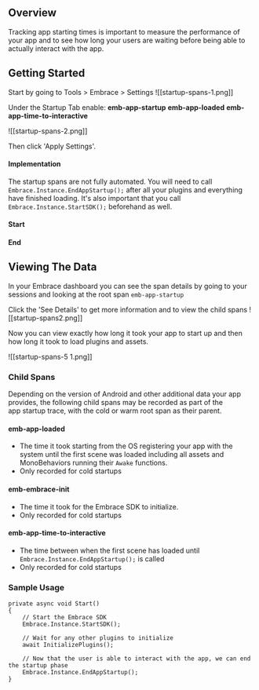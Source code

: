 
## Overview

Tracking app starting times is important to measure the performance of your app and to see how long your users are waiting before being able to actually interact with the app.

## Getting Started

Start by going to Tools > Embrace > Settings
![[startup-spans-1.png]]

Under the Startup Tab enable:
**emb-app-startup**
**emb-app-loaded**
**emb-app-time-to-interactive**

![[startup-spans-2.png]]

Then click 'Apply Settings'.
#### Implementation

The startup spans are not fully automated. You will need to call `Embrace.Instance.EndAppStartup();` after all your plugins and everything have finished loading. It's also important that you call `Embrace.Instance.StartSDK();` beforehand as well.

#### Start

#### End

## Viewing The Data

In your Embrace dashboard you can see the span details by going to your sessions and looking at the root span `emb-app-startup`

Click the 'See Details' to get more information and to view the child spans
![[startup-spans2.png]]

Now you can view exactly how long it took your app to start up and then how long it took to load plugins and assets.

![[startup-spans-5 1.png]]
### Child Spans

Depending on the version of Android and other additional data your app provides, the following child spans may be recorded as part of the app startup trace, with the cold or warm root span as their parent.

#### emb-app-loaded

- The time it took starting from the OS registering your app with the system until the first scene was loaded including all assets and MonoBehaviors running their `Awake` functions.
- Only recorded for cold startups

#### emb-embrace-init

- The time it took for the Embrace SDK to initialize.
- Only recorded for cold startups

#### emb-app-time-to-interactive

- The time between when the first scene has loaded until `Embrace.Instance.EndAppStartup();` is called
- Only recorded for cold startups

### Sample Usage
```
private async void Start()
{
    // Start the Embrace SDK
    Embrace.Instance.StartSDK();

    // Wait for any other plugins to initialize
    await InitializePlugins();
  
    // Now that the user is able to interact with the app, we can end the startup phase
    Embrace.Instance.EndAppStartup();
}
```

